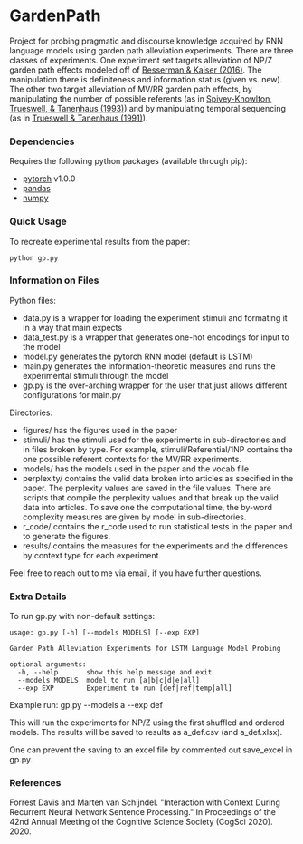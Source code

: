 # GardenPath
Project for probing pragmatic and discourse knowledge acquired by 
RNN language models using garden path alleviation experiments. There
are three classes of experiments. One experiment set targets
 alleviation of NP/Z garden path effects modeled off of 
[Besserman & Kaiser (2016)](https://cogsci.mindmodeling.org/2016/papers/0161/). 
The manipulation there is definiteness and information status (given vs. new). 
The other two target alleviation of MV/RR garden path effects, by manipulating 
the number of possible referents (as in 
[Spivey-Knowlton, Trueswell, & Tanenhaus (1993)](http://citeseerx.ist.psu.edu/viewdoc/summary?doi=10.1.1.384.8480))
and by manipulating temporal sequencing (as in 
[Trueswell & Tanenhaus (1991)](https://www.tandfonline.com/doi/abs/10.1080/01690969108406946)).

 
### Dependencies
Requires the following python packages (available through pip):
* [pytorch](https://pytorch.org/) v1.0.0
* [pandas](https://pandas.pydata.org) 
* [numpy](https://numpy.org)


### Quick Usage
To recreate experimental results from the paper:

    python gp.py

### Information on Files

Python files:
* data.py is a wrapper for loading the experiment stimuli and formating it in a way that 
main expects
* data_test.py is a wrapper that generates one-hot encodings for input 
to the model 
* model.py generates the pytorch RNN model (default is LSTM)
* main.py generates the information-theoretic measures and runs the experimental stimuli 
through the model
* gp.py is the over-arching wrapper for the user that just allows different configurations for main.py

Directories:

* figures/ has the figures used in the paper
* stimuli/ has the stimuli used for the experiments in sub-directories and in files broken by type. 
For example, stimuli/Referential/1NP contains the one possible referent contexts for the MV/RR experiments.
* models/ has the models used in the paper and the vocab file
* perplexity/ contains the valid data broken into articles as specified in the paper. The perplexity values are 
saved in the file values. There are scripts that compile the perplexity values and that break up the valid 
data into articles. To save one the computational time, the by-word complexity measures are given by model 
in sub-directories. 
* r_code/ contains the r_code used to run statistical tests in the paper and to generate the figures.
* results/ contains the measures for the experiments and the differences by context type for each experiment.

Feel free to reach out to me via email, if you have further questions.

### Extra Details
To run gp.py with non-default settings:

    usage: gp.py [-h] [--models MODELS] [--exp EXP]

    Garden Path Alleviation Experiments for LSTM Language Model Probing

    optional arguments:
      -h, --help       show this help message and exit
      --models MODELS  model to run [a|b|c|d|e|all]
      --exp EXP        Experiment to run [def|ref|temp|all]

Example run:
        gp.py --models a --exp def

This will run the experiments for NP/Z using the first shuffled and ordered models. The 
results will be saved to results as a_def.csv (and a_def.xlsx).

One can prevent the saving to an excel file by commented out save_excel in gp.py.

### References
Forrest Davis and Marten van Schijndel. "Interaction with Context During Recurrent Neural Network 
Sentence Processing." In Proceedings of the 42nd Annual Meeting of the Cognitive Science Society (CogSci 2020). 2020.
